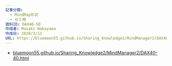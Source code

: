 ```yaml
---
記事分類:
  - MindMap形式
  - ゼミ用
資料ID: DAX40-50
作成者: Masaki Nakayama
作成日: 2020/3/12
URL: https://bluemoon55.github.io/Sharing_Knowledge2/MindManager2/DAX40-50.html
---
```

- [bluemoon55.github.io/Sharing\_Knowledge2/MindManager2/DAX40-40.html](https://bluemoon55.github.io/Sharing_Knowledge2/MindManager2/DAX40-40.html)